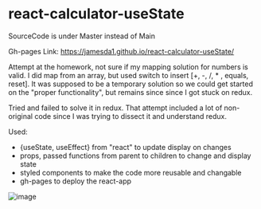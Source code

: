 # react-calculator-useState 
SourceCode is under Master instead of Main

Gh-pages Link: https://jamesda1.github.io/react-calculator-useState/

Attempt at the homework, not sure if my mapping solution for numbers is valid. I did map from an array, but
used switch to insert [+, -, /, * , equals, reset]. It was supposed to be a temporary solution so we could
get started on the "proper functionality", but remains since since I got stuck on redux. 

Tried and failed to solve it in redux. That attempt included a lot of non-original code
since I was trying to dissect it and understand redux. 

Used:
- {useState, useEffect} from "react" to update display on changes
- props, passed functions from parent to children to change and display state
- styled components to make the code more reusable and changable
- gh-pages to deploy the react-app

![image](https://user-images.githubusercontent.com/104003738/177829811-19037aba-305a-42ce-b1ee-395d67845b5d.png)
